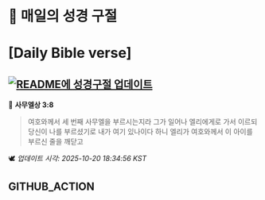 # 🙏 매일의 성경 구절
# [Daily Bible verse]
## [![README에 성경구절 업데이트](https://github.com/DONGSUKA/first_test/actions/workflows/update-readme-bible.yml/badge.svg)](https://github.com/DONGSUKA/first_test/actions/workflows/update-readme-bible.yml)
<!-- START_BIBLE_VERSE -->
📖 **사무엘상 3:8**
> 여호와께서 세 번째 사무엘을 부르시는지라 그가 일어나 엘리에게로 가서 이르되 당신이 나를 부르셨기로 내가 여기 있나이다 하니 엘리가 여호와께서 이 아이를 부르신 줄을 깨닫고

🕊️ _업데이트 시각: 2025-10-20 18:34:56 KST_
  <!-- END_BIBLE_VERSE -->
## GITHUB_ACTION
